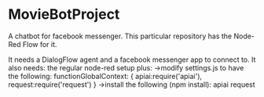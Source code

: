 # MovieBotProject
A chatbot for facebook messenger. This particular repository has the Node-Red Flow for it.

It needs a DialogFlow agent and a facebook messenger app to connect to.
It also needs: the regular node-red setup plus:
->modify settings.js to have the following:
functionGlobalContext: {
	apiai:require('apiai'),
	request:require('request')
}
->install the following (npm install):
apiai
request
